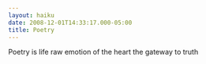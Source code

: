 ```yaml
---
layout: haiku
date: 2008-12-01T14:33:17.000-05:00
title: Poetry
---
```


Poetry is life
raw emotion of the heart
the gateway to truth
